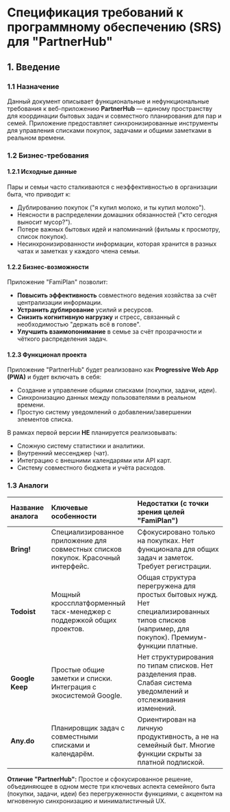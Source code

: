 # Спецификация требований к программному обеспечению (SRS) для "PartnerHub"

## 1. Введение

### 1.1 Назначение
Данный документ описывает функциональные и нефункциональные требования к веб-приложению **PartnerHub** — единому пространству для координации бытовых задач и совместного планирования для пар и семей. Приложение предоставляет синхронизированные инструменты для управления списками покупок, задачами и общими заметками в реальном времени.

### 1.2 Бизнес-требования

#### 1.2.1 Исходные данные
Пары и семьи часто сталкиваются с неэффективностью в организации быта, что приводит к:
- Дублированию покупок ("я купил молоко, и ты купил молоко").
- Неясности в распределении домашних обязанностей ("кто сегодня выносит мусор?").
- Потере важных бытовых идей и напоминаний (фильмы к просмотру, список покупок).
- Несинхронизированности информации, которая хранится в разных чатах и заметках у каждого члена семьи.

#### 1.2.2 Бизнес-возможности
Приложение "FamiPlan" позволит:
- **Повысить эффективность** совместного ведения хозяйства за счёт централизации информации.
- **Устранить дублирование** усилий и ресурсов.
- **Снизить когнитивную нагрузку** и стресс, связанный с необходимостью "держать всё в голове".
- **Улучшить взаимопонимание** в семье за счёт прозрачности и чёткого распределения задач.

#### 1.2.3 Функционал проекта
Приложение "PartnerHub" будет реализовано как **Progressive Web App (PWA)** и будет включать в себя:
- Создание и управление общими списками (покупки, задачи, идеи).
- Синхронизацию данных между пользователями в реальном времени.
- Простую систему уведомлений о добавлении/завершении элементов списка.

В рамках первой версии **НЕ** планируется реализовывать:
- Сложную систему статистики и аналитики.
- Внутренний мессенджер (чат).
- Интеграцию с внешними календарями или API карт.
- Систему совместного бюджета и учёта расходов.

### 1.3 Аналоги

| Название аналога | Ключевые особенности                                                                 | Недостатки (с точки зрения целей "FamiPlan")                                                                                               |
| :---------------- | :----------------------------------------------------------------------------------- | :----------------------------------------------------------------------------------------------------------------------------------------- |
| **Bring!**        | Специализированное приложение для совместных списков покупок. Красочный интерфейс.   | Сфокусировано только на покупках. Нет функционала для общих задач и заметок. Требует регистрации.                                          |
| **Todoist**       | Мощный кроссплатформенный таск-менеджер с поддержкой общих проектов.                 | Общая структура перегружена для простых бытовых нужд. Нет специализированных типов списков (например, для покупок). Премиум-функции платные. |
| **Google Keep**   | Простые общие заметки и списки. Интеграция с экосистемой Google.                     | Нет структурирования по типам списков. Нет разделения прав. Слабая система уведомлений и отслеживания изменений.                            |
| **Any.do**        | Планировщик задач с совместными списками и календарём.                              | Ориентирован на личную продуктивность, а не на семейный быт. Многие функции скрыты за платной подпиской.                                    |

**Отличие "PartnerHub":** Простое и сфокусированное решение, объединяющее в одном месте три ключевых аспекта семейного быта (покупки, задачи, идеи) без перегруженности функциями, с акцентом на мгновенную синхронизацию и минималистичный UX.
